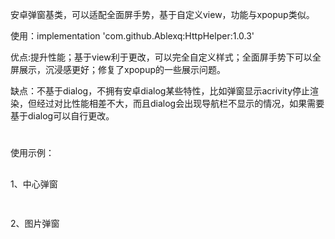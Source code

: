 安卓弹窗基类，可以适配全面屏手势，基于自定义view，功能与xpopup类似。

使用：implementation 'com.github.Ablexq:HttpHelper:1.0.3'

优点:提升性能；基于view利于更改，可以完全自定义样式；全面屏手势下可以全屏展示，沉浸感更好；修复了xpopup的一些展示问题。

缺点：不基于dialog，不拥有安卓dialog某些特性，比如弹窗显示acrivity停止渲染，但经过对比性能相差不大，而且dialog会出现导航栏不显示的情况，如果需要基于dialog可以自行更改。
#
使用示例：
##
1、中心弹窗
```

```

##
2、图片弹窗
```

```
